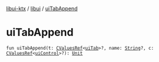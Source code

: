[libui-ktx](../index.md) / [libui](index.md) / [uiTabAppend](./ui-tab-append.md)

# uiTabAppend

`fun uiTabAppend(t: `[`CValuesRef`](../kotlinx.cinterop/-c-values-ref/index.md)`<`[`uiTab`](ui-tab.md)`>?, name: `[`String`](https://kotlinlang.org/api/latest/jvm/stdlib/kotlin/-string/index.html)`?, c: `[`CValuesRef`](../kotlinx.cinterop/-c-values-ref/index.md)`<`[`uiControl`](ui-control/index.md)`>?): `[`Unit`](https://kotlinlang.org/api/latest/jvm/stdlib/kotlin/-unit/index.html)